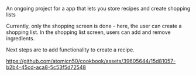 An ongoing project for a app that lets you store recipes and create shopping lists

Currently, only the shopping screen is done - here, the user can create a shopping list. In the shopping list screen, users can add and remove ingredients.

Next steps are to add functionality to create a recipe.



https://github.com/atomicn50/cookbook/assets/39605644/15d81057-b2b4-45cd-aca8-5c53f5d72548






